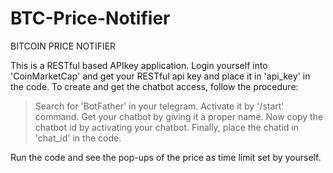 # BTC-Price-Notifier
BITCOIN PRICE NOTIFIER

This is a RESTful based APIkey application.
Login yourself into 'CoinMarketCap' and get your RESTful api key and place it in 'api_key' in the code.
To create and get the chatbot access, follow the procedure:
  > Search for 'BotFather' in your telegram.
  > Activate it by '/start' command.
  > Get your chatbot by giving it a proper name.
  > Now copy the chatbot id by activating your chatbot.
  > Finally, place the chatid in 'chat_id' in the code.

Run the code and see the pop-ups of the price as time limit set by yourself.
